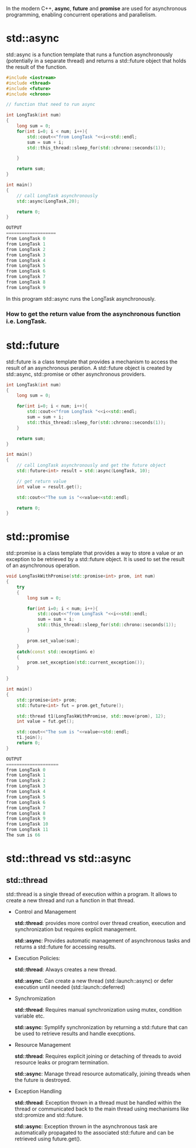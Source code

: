 In the modern C++, **async**, **future** and **promise** are used for asynchronous programming, enabling concurrent operations and parallelism.

# std::async

std::async is a function template that runs a function asynchronously (potentially in a separate thread) and returns a std::future object that holds the result of the function.

```cpp
#include <iostream>
#include <thread>
#include <future>
#include <chrono>

// function that need to run async

int LongTask(int num)
{
    long sum = 0;
    for(int i=0; i < num; i++){
        std::cout<<"from LongTask "<<i<<std::endl;
        sum = sum + i;
        std::this_thread::sleep_for(std::chrono::seconds(1));

    }

    return sum;
}

int main()
{
    // call LongTask asynchronously
    std::async(LongTask,20);

    return 0;
}

OUTPUT
===================
from LongTask 0
from LongTask 1
from LongTask 2
from LongTask 3
from LongTask 4
from LongTask 5
from LongTask 6
from LongTask 7
from LongTask 8
from LongTask 9
```

In this program std::async runs the LongTask asynchronously.

### How to get the return value from the asynchronous function i.e. LongTask.

# std::future

std::future is a class template that provides a mechanism to access the result of an asynchronous peration. A std::future object is created by std::async, std::promise or other asynchronous providers.

```cpp
int LongTask(int num)
{
    long sum = 0;

    for(int i=0; i < num; i++){
        std::cout<<"from LongTask "<<i<<std::endl;
        sum = sum + i;
        std::this_thread::sleep_for(std::chrono::seconds(1));
    }

    return sum;
}

int main()
{
    // call LongTask asynchronously and get the future object
    std::future<int> result = std::async(LongTask, 10);

    // get return value
    int value = result.get();

    std::cout<<"The sum is "<<value<<std::endl;

    return 0;
}
```

# std::promise

std::promise is a class template that provides a way to store a value or an exception to be retrieved by a std::future object. It is used to set the result of an asynchronous operation.

```cpp
void LongTaskWithPromise(std::promise<int> prom, int num)
{
    try
    {
        long sum = 0;

        for(int i=0; i < num; i++){
            std::cout<<"from LongTask "<<i<<std::endl;
            sum = sum + i;
            std::this_thread::sleep_for(std::chrono::seconds(1));
        }

        prom.set_value(sum);
    }
    catch(const std::exception& e)
    {
        prom.set_exception(std::current_exception());
    }

}

int main()
{
    std::promise<int> prom;
    std::future<int> fut = prom.get_future();

    std::thread t1(LongTaskWithPromise, std::move(prom), 12);
    int value = fut.get();

    std::cout<<"The sum is "<<value<<std::endl;
    t1.join();
    return 0;
}

OUTPUT
====================
from LongTask 0
from LongTask 1
from LongTask 2
from LongTask 3
from LongTask 4
from LongTask 5
from LongTask 6
from LongTask 7
from LongTask 8
from LongTask 9
from LongTask 10
from LongTask 11
The sum is 66

```

# std::thread vs std::async

## std::thread

std::thread is a single thread of execution within a program. It allows to create a new thread and run a function in that thread.

- Control and Management

  **std::thread**: provides more control over thread creation, execution and synchronization but requires explicit management.

  **std::async**: Provides automatic management of asynchronous tasks and returns a std::future for accessing results.

- Execution Policies:

  **std::thread**: Always creates a new thread.

  **std::async**: Can create a new thread (std::launch::async) or defer execution until needed (std::launch::deferred)

- Synchromization

  **std::thread**: Requires manual synchronization using mutex, condition variable etc.

  **std::async**: Symplify synchronization by returning a std::future that can be used to retrieve results and handle execptions.

- Resource Management

  **std::thread**: Requires explicit joining or detaching of threads to avoid resource leaks or program termination.

  **std::async**: Manage thread resource automatically, joining threads when the future is destroyed.

- Exception Handling

  **std::thread**: Exception thrown in a thread must be handled within the thread or communicated back to the main thread using mechanisms like std::promize and std::future.

  **std::async**: Exception thrown in the asynchronous task are automatically propagated to the associated std::future and can be retrieved using future.get().
